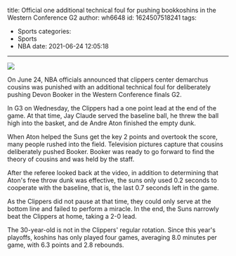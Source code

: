 title: Official  one additional technical foul for pushing bookkoshins in the Western Conference G2
author: wh6648
id: 1624507518241
tags: 
- Sports
categories: 
- Sports
- NBA
date: 2021-06-24 12:05:18
---
![](https://p0.itc.cn/images01/20210624/7fead70b77f144c7aba379ebb486c00f.jpeg)


On June 24, NBA officials announced that clippers center demarchus cousins was punished with an additional technical foul for deliberately pushing Devon Booker in the Western Conference finals G2.

In G3 on Wednesday, the Clippers had a one point lead at the end of the game. At that time, Jay Claude served the baseline ball, he threw the ball high into the basket, and de Andre Aton finished the empty dunk.

When Aton helped the Suns get the key 2 points and overtook the score, many people rushed into the field. Television pictures capture that cousins deliberately pushed Booker. Booker was ready to go forward to find the theory of cousins and was held by the staff.

After the referee looked back at the video, in addition to determining that Aton's free throw dunk was effective, the suns only used 0.2 seconds to cooperate with the baseline, that is, the last 0.7 seconds left in the game.

As the Clippers did not pause at that time, they could only serve at the bottom line and failed to perform a miracle. In the end, the Suns narrowly beat the Clippers at home, taking a 2-0 lead.

The 30-year-old is not in the Clippers' regular rotation. Since this year's playoffs, koshins has only played four games, averaging 8.0 minutes per game, with 6.3 points and 2.8 rebounds.

